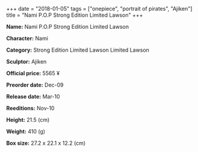 +++
date = "2018-01-05"
tags = ["onepiece", "portrait of pirates", "Ajiken"]
title = "Nami P.O.P Strong Edition Limited Lawson"
+++

**Name:** Nami P.O.P Strong Edition Limited Lawson

**Character:** Nami

**Category:** Strong Edition Limited Lawson  Limited Lawson 

**Sculptor:** Ajiken

**Official price:** 5565 ¥

**Preorder date:** Dec-09

**Release date:** Mar-10

**Reeditions:** Nov-10

**Height:** 21.5 (cm)

**Weight:** 410 (g)

**Box size:** 27.2 x 22.1 x 12.2 (cm)




